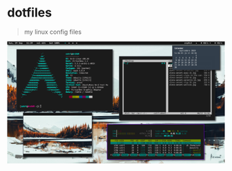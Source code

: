 # dotfiles
> my linux config files

![screenshot](https://github.com/cotri/dotfiles/blob/master/arch_i3gaps_scrot_29092019.png)
